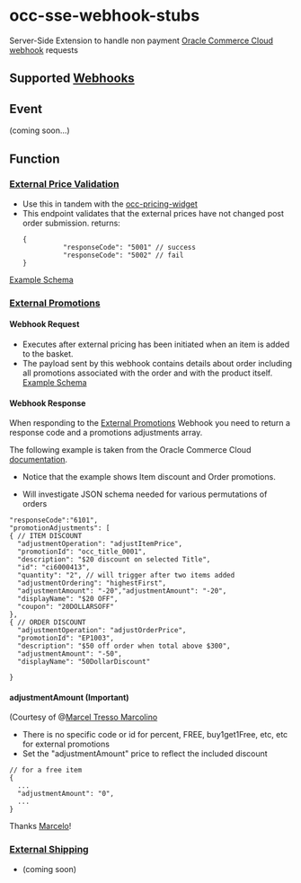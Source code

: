 # occ-sse-webhook-stubs
Server-Side Extension to handle non payment [Oracle Commerce Cloud](https://cloud.oracle.com/en_US/commerce-cloud "Oracle Commerce Cloud") [webhook](https://docs.oracle.com/cd/E97801_01/Cloud.18C/ExtendingCC/html/s0301usewebhooks01.html "Using webhooks in Oracle Commerce Cloud") requests

## Supported [Webhooks](https://docs.oracle.com/cd/E97801_01/Cloud.18C/ExtendingCC/html/s0301usewebhooks01.html "Using webhooks in Oracle Commerce Cloud")

## Event
(coming soon...)

## Function
### [External Price Validation](https://docs.oracle.com/cd/E97801_01/Cloud.18C/ExtendingCC/html/s2203configurethewebhook01.html "External Price validation in Oracle Commerce Cloud")
-  Use this in tandem with the [occ-pricing-widget](https://github.com/leedium/occ-external-pricing-widget "Occ Pricing Widget")
-  This endpoint validates that the external prices have not changed post order submission.
   returns:
   ```
   {
             "responseCode": "5001" // success
             "responseCode": "5002" // fail
   }
   ```
[Example Schema](https://github.com/leedium/occ-sse-webhook-stubs/blob/master/sse/tests/json/priceValidation-req.json "Example Price Validation Request Schema")

### [External Promotions](https://docs.oracle.com/cd/E97801_01/Cloud.18C/ExtendingCC/html/s2204usepromotionsfromanexternalsyste01.html "External Promotions in Oracle Commerce Cloud")
#### Webhook Request 
- Executes after external pricing has been initiated when an item is added to the basket.
- The payload sent by this webhook contains details about order including all promotions associated with the order and with the product itself.
[Example Schema](https://github.com/leedium/occ-sse-webhook-stubs/blob/master/sse/tests/json/externalPromotions-req.json "Example Promotions Request Schema")

#### Webhook Response
When responding to the [External Promotions](https://docs.oracle.com/cd/E97801_01/Cloud.18C/ExtendingCC/html/s2204usepromotionsfromanexternalsyste01.html "External Promotions in Oracle Commerce Cloud")
Webhook you need to return a response code and a promotions adjustments array.

  The following example is taken from the Oracle Commerce Cloud [documentation](https://docs.oracle.com/cd/E97801_01/Cloud.18C/ExtendingCC/html/s2203configurethewebhook01.html "Configure the promotions webhook").
* Notice that the example shows Item discount and Order promotions.
- Will investigate JSON schema needed for various permutations of orders

```
"responseCode":"6101",
"promotionAdjustments": [
{ // ITEM DISCOUNT
  "adjustmentOperation": "adjustItemPrice",
  "promotionId": "occ_title_0001",
  "description": "$20 discount on selected Title",
  "id": "ci6000413",
  "quantity": "2", // will trigger after two items added
  "adjustmentOrdering": "highestFirst",
  "adjustmentAmount": "-20","adjustmentAmount": "-20",
  "displayName": "$20 OFF",
  "coupon": "20DOLLARSOFF"
},
{ // ORDER DISCOUNT
  "adjustmentOperation": "adjustOrderPrice",
  "promotionId": "EP1003",
  "description": "$50 off order when total above $300",
  "adjustmentAmount": "-50",
  "displayName": "50DollarDiscount"

}
 ```
 #### adjustmentAmount (Important)
 (Courtesy of @[Marcel Tresso Marcolino](https://nl.linkedin.com/in/marcelotm "Marcel Tresso Marcolino")
 - There is no specific code or id for percent, FREE, buy1get1Free, etc, etc for external promotions
 - Set the "adjustmentAmount" price to reflect the included discount
 ```
 // for a free item
 {
   ...
   "adjustmentAmount": "0",
   ...
 }
 ```
 Thanks [Marcelo](https://nl.linkedin.com/in/marcelotm "Marcel Tresso Marcolino")!
 

### [External Shipping](https://docs.oracle.com/cd/E97801_01/Cloud.18C/ExtendingCC/html/s2101integratewithexternalshippingcal01.html "External Shipping in Oracle Commerce Cloud")

- (coming soon)


